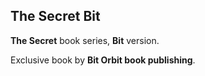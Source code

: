 ## The Secret Bit

**The Secret** book series, **Bit** version.

Exclusive book by **Bit Orbit book publishing**.
